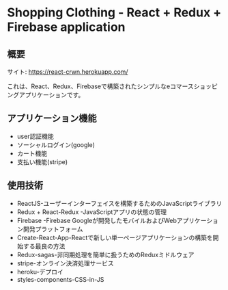 # Shopping  Clothing - React + Redux + Firebase application

## 概要
サイト: https://react-crwn.herokuapp.com/

これは、React、Redux、Firebaseで構築されたシンプルなeコマースショッピングアプリケーションです。

## アプリケーション機能
- user認証機能
- ソーシャルログイン(google)
- カート機能
- 支払い機能(stripe)

## 使用技術
- ReactJS-ユーザーインターフェイスを構築するためのJavaScriptライブラリ
- Redux + React-Redux -JavaScriptアプリの状態の管理
- Firebase -Firebase Googleが開発したモバイルおよびWebアプリケーション開発プラットフォーム
- Create-React-App-Reactで新しい単一ページアプリケーションの構築を開始する最良の方法
- Redux-sagas-非同期処理を簡単に扱うためのReduxミドルウェア
- stripe-オンライン決済処理サービス  
- heroku-デプロイ
- styles-components-CSS-in-JS
